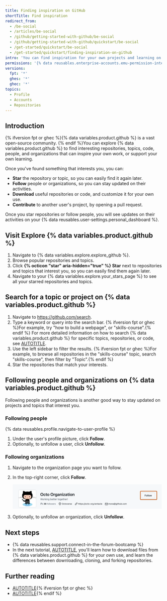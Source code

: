 ```yaml
---
title: Finding inspiration on GitHub
shortTitle: Find inspiration
redirect_from:
  - /be-social
  - /articles/be-social
  - /github/getting-started-with-github/be-social
  - /github/getting-started-with-github/quickstart/be-social
  - /get-started/quickstart/be-social
  - /get-started/quickstart/finding-inspiration-on-github
intro: 'You can find inspiration for your own projects and learning on {% data variables.product.github %} and connect with a community.'
permissions: '{% data reusables.enterprise-accounts.emu-permission-interact %}'
versions:
  fpt: '*'
  ghes: '*'
  ghec: '*'
topics:
  - Profile
  - Accounts
  - Repositories
---
```


## Introduction

{% ifversion fpt or ghec %}{% data variables.product.github %} is a vast open-source community. {% endif %}You can explore {% data variables.product.github %} to find interesting repositories, topics, code, people, and organizations that can inspire your own work, or support your own learning.

Once you've found something that interests you, you can:
* **Star** the repository or topic, so you can easily find it again later.
* **Follow** people or organizations, so you can stay updated on their activities.
* **Download** useful repositories or code, and customize it for your own use.
* **Contribute** to another user's project, by opening a pull request.

Once you star repositories or follow people, you will see updates on their activities on your {% data reusables.user-settings.personal_dashboard %}.

## Visit Explore {% data variables.product.github %}

1. Navigate to {% data variables.explore.explore_github %}.
1. Browse popular repositories and topics.
1. Click **{% octicon "star" aria-hidden="true" %} Star** next to repositories and topics that interest you, so you can easily find them again later.
1. Navigate to your {% data variables.explore.your_stars_page %} to see all your starred repositories and topics.

## Search for a topic or project on {% data variables.product.github %}

1. Navigate to https://github.com/search.
1. Type a keyword or query into the search bar. {% ifversion fpt or ghec %}For example, try "how to build a webpage", or "skills-course".{% endif %} For more detailed information on how to search {% data variables.product.github %} for specific topics, repositories, or code, see [AUTOTITLE](/search-github/getting-started-with-searching-on-github/about-searching-on-github).
1. Use the left sidebar to filter the results. {% ifversion fpt or ghec %}For example, to browse all repositories in the "skills-course" topic, search "skills-course", then filter by "Topic".{% endif %}
1. Star the repositories that match your interests.

## Following people and organizations on {% data variables.product.github %}

Following people and organizations is another good way to stay updated on projects and topics that interest you.

### Following people

{% data reusables.profile.navigate-to-user-profile %}
1. Under the user's profile picture, click **Follow**.
1. Optionally, to unfollow a user, click **Unfollow**.

### Following organizations

1. Navigate to the organization page you want to follow.
1. In the top-right corner, click **Follow**.

   ![Screenshot of @octo-org's profile page. A button, labeled "Follow", is outlined in dark orange.](/assets/images/help/profile/organization-profile-following.png)

1. Optionally, to unfollow an organization, click **Unfollow**.

## Next steps

* {% data reusables.support.connect-in-the-forum-bootcamp %}
* In the next tutorial, [AUTOTITLE](/get-started/start-your-journey/downloading-files-from-github), you'll learn how to download files from {% data variables.product.github %} for your own use, and learn the differences between downloading, cloning, and forking repositories.

## Further reading

* [AUTOTITLE](/account-and-profile/setting-up-and-managing-your-personal-account-on-github/managing-user-account-settings/about-your-personal-dashboard){% ifversion fpt or ghec %}
* [AUTOTITLE](/get-started/exploring-projects-on-github/finding-ways-to-contribute-to-open-source-on-github){% endif %}

